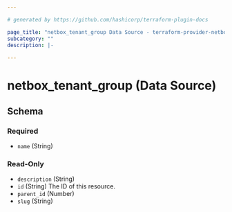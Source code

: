 ```yaml
---

# generated by https://github.com/hashicorp/terraform-plugin-docs

page_title: "netbox_tenant_group Data Source - terraform-provider-netbox"
subcategory: ""
description: |-
  
---
```


# netbox_tenant_group (Data Source)

<!-- schema generated by tfplugindocs -->

## Schema

### Required

- `name` (String)

### Read-Only

- `description` (String)
- `id` (String) The ID of this resource.
- `parent_id` (Number)
- `slug` (String)


